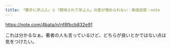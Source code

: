 ```yaml
---
title: 「勝手に学ぶ人」と「期待されて学ぶ人」の差が埋められない｜柴田史郎｜note
---
```


https://note.com/4bata/n/nf8fbcb832e91

これは分かるなぁ。著者の人も言っているけど、どちらが良いとかではない点は気をつけたい。

